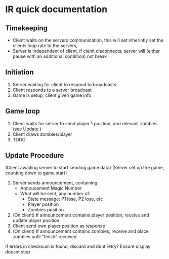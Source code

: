 # IR quick documentation


## Timekeeping

* Cleint waits on the servers communication, this will set inherintly set the clients loop rate to the servers,
* Server is independant of client, if cleint disconnects, server will (either pause with an additional condition) not break

## Initiation

1. Server waiting for client to respond to broadcasts
2. Client responds to a server broadcast
3. Game is setup, client given game info

## Game loop

1. Client waits for server to send player 1 position, and relevant zombies (see [Update](#update-procedure) )
2. Client draws zombies/player
3.  TODO


## Update Procedure

(Client awaiting server to start sending game data)
(Server set up the game, counting down to game start)

1. Server sends announcement, containing:
    * Annoucement Magic Number
    * What will be sent, any number of:
        * State message: P1 lose, P2 lose, etc
        * Player position
        * Zombies position
2. (On client) If announcement contains player position, receive and update player position
3. Client send own player position as response
4. (On client) If announcement contains zombies, receive and place zombies until "finish" received

If errors in checksum is found, discard and dont retry? Ensure display doesnt stop

